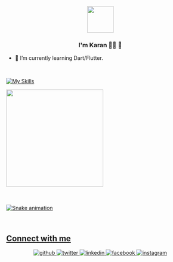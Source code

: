 <div align="center">
<img src="https://rishavanand.github.io/static/images/greetings.gif" align="center" style="width: 71" />
</div>  
  

### <div align="center">I'm Karan 👨‍💻  🚀</div>  
  

- 🌱 I’m currently learning Dart/Flutter.
  

  

  

<br/>  


[![My Skills](https://skills.thijs.gg/icons?i=dart,php,javascript,python,java,html,css,git&theme=dark)](https://skills.thijs.gg)

 <div>
  <a href="https://github.com/maitriatma">
   <img align="center" height="260" src="https://github-readme-stats.vercel.app/api/top-langs/?username=maitriatma&layout=compact&langs_count=16&theme=dracula"/>
  
</div>
 
  
</br>
<div> 
</br>
 
  ![Snake animation](https://github.com/eagrundy/eagrundy/blob/output/github-contribution-grid-snake.svg)
 
</div>
<br/> 

## Connect with me  
<div align="center">
<a href="https://github.com/maitriatma" target="_blank">
<img src=https://img.shields.io/badge/github-%2324292e.svg?&style=for-the-badge&logo=github&logoColor=white alt=github style="margin-bottom: 5px;" />
</a>
<a href="https://twitter.com/mekaransunar" target="_blank">
<img src=https://img.shields.io/badge/twitter-%2300acee.svg?&style=for-the-badge&logo=twitter&logoColor=white alt=twitter style="margin-bottom: 5px;" />
</a>
<a href="https://linkedin.com/in/mekaransunar" target="_blank">
<img src=https://img.shields.io/badge/linkedin-%231E77B5.svg?&style=for-the-badge&logo=linkedin&logoColor=white alt=linkedin style="margin-bottom: 5px;" />
</a>
<a href="https://www.facebook.com/mekaransunar" target="_blank">
<img src=https://img.shields.io/badge/facebook-%232E87FB.svg?&style=for-the-badge&logo=facebook&logoColor=white alt=facebook style="margin-bottom: 5px;" />
</a>
<a href="https://instagram.com/mekaransunar" target="_blank">
<img src=https://img.shields.io/badge/instagram-%23000000.svg?&style=for-the-badge&logo=instagram&logoColor=white alt=instagram style="margin-bottom: 5px;" />
</a>  
</div>  
  

<br/>  


